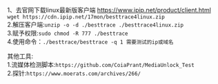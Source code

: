 1、去官网下载linux最新版客户端 https://www.ipip.net/product/client.html   
`wget https://cdn.ipip.net/17mon/besttrace4linux.zip`   
2.解压客户端:`unzip -o -d ./besttrace ./besttrace4linux.zip`   
3.赋予权限:`sudo chmod -R 777 ./besttrace`   
4.使用命令：`./besttrace/besttrace -q 1 需要测试的ip或域名`   


其他工具:   
1.流媒体检测脚本:`https://github.com/CoiaPrant/MediaUnlock_Test`   
2.探针:`https://www.moerats.com/archives/266/`

